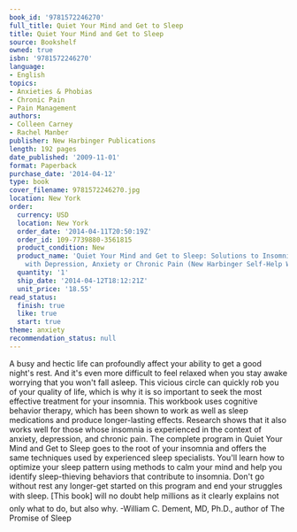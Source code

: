 ```yaml
---
book_id: '9781572246270'
full_title: Quiet Your Mind and Get to Sleep
title: Quiet Your Mind and Get to Sleep
source: Bookshelf
owned: true
isbn: '9781572246270'
language:
- English
topics:
- Anxieties & Phobias
- Chronic Pain
- Pain Management
authors:
- Colleen Carney
- Rachel Manber
publisher: New Harbinger Publications
length: 192 pages
date_published: '2009-11-01'
format: Paperback
purchase_date: '2014-04-12'
type: book
cover_filename: 9781572246270.jpg
location: New York
order:
  currency: USD
  location: New York
  order_date: '2014-04-11T20:50:19Z'
  order_id: 109-7739880-3561815
  product_condition: New
  product_name: 'Quiet Your Mind and Get to Sleep: Solutions to Insomnia for Those
    with Depression, Anxiety or Chronic Pain (New Harbinger Self-Help Workbook)'
  quantity: '1'
  ship_date: '2014-04-12T18:12:21Z'
  unit_price: '18.55'
read_status:
  finish: true
  like: true
  start: true
theme: anxiety
recommendation_status: null
---
```

A busy and hectic life can profoundly affect your ability to get a good night's rest. And it's even more difficult to feel relaxed when you stay awake worrying that you won't fall asleep. This vicious circle can quickly rob you of your quality of life, which is why it is so important to seek the most effective treatment for your insomnia.
This workbook uses cognitive behavior therapy, which has been shown to work as well as sleep medications and produce longer-lasting effects. Research shows that it also works well for those whose insomnia is experienced in the context of anxiety, depression, and chronic pain. The complete program in Quiet Your Mind and Get to Sleep goes to the root of your insomnia and offers the same techniques used by experienced sleep specialists.
You'll learn how to optimize your sleep pattern using methods to calm your mind and help you identify sleep-thieving behaviors that contribute to insomnia. Don't go without rest any longer-get started on this program and end your struggles with sleep.
[This book] will no doubt help millions as it clearly explains not only what to do, but also why.
-William C. Dement, MD, Ph.D., author of The Promise of Sleep

